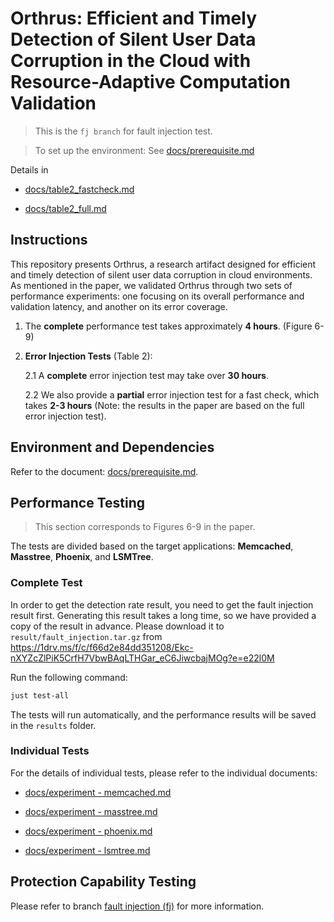 # Orthrus: Efficient and Timely Detection of Silent User Data Corruption in the Cloud with Resource-Adaptive Computation Validation

> This is the `fj branch` for fault injection test.

> To set up the environment:
See [docs/prerequisite.md](docs/table2_fastcheck.md)


Details in 

- [docs/table2_fastcheck.md](docs/table2_fastcheck.md)

- [docs/table2_full.md](docs/table2_full.md)

## Instructions

This repository presents Orthrus, a research artifact designed for efficient and timely detection of silent user data corruption in cloud environments. As mentioned in the paper, we validated Orthrus through two sets of performance experiments: one focusing on its overall performance and validation latency, and another on its error coverage.

1. The **complete** performance test takes approximately **4 hours**. (Figure 6-9)
2. **Error Injection Tests** (Table 2):

   2.1 A **complete** error injection test may take over **30 hours**.

   2.2 We also provide a **partial** error injection test for a fast check, which takes **2-3 hours** (Note: the results in the paper are based on the full error injection test).

## Environment and Dependencies

Refer to the document: [docs/prerequisite.md](docs/prerequisite.md).

## Performance Testing
> This section corresponds to Figures 6-9 in the paper.

The tests are divided based on the target applications: **Memcached**, **Masstree**, **Phoenix**, and **LSMTree**.

### Complete Test

In order to get the detection rate result, you need to get the fault injection result first.
Generating this result takes a long time, so we have provided a copy of the result in advance. Please download it to `result/fault_injection.tar.gz`
from https://1drv.ms/f/c/f66d2e84dd351208/Ekc-nXYZcZlPiK5CrfH7VbwBAqLTHGar_eC6JiwcbajMOg?e=e22l0M

Run the following command:

```bash
just test-all
```

The tests will run automatically, and the performance results will be saved in the `results` folder.


### Individual Tests

For the details of individual tests, please refer to the individual documents:

- [docs/experiment - memcached.md](docs/exp-memcached.md)

- [docs/experiment - masstree.md](docs/exp-masstree.md)

- [docs/experiment - phoenix.md](docs/exp-phoenix.md)

- [docs/experiment - lsmtree.md](docs/exp-lsmtree.md)


## Protection Capability Testing

Please refer to branch [fault injection (fj)](https://github.com/Orthrus-SOSP25/Orthrus-AE/tree/fj) for more information.
